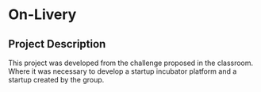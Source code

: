 # On-Livery

## Project Description
This project was developed from the challenge proposed in the classroom. Where it was necessary to develop a startup incubator platform and a startup created by the group.
